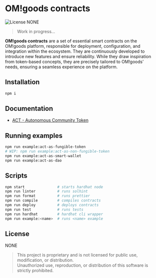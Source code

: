 # OM!goods contracts

![License NONE][license-image]

> Work in progress...

**OM!goods contracts** are a set of essential smart contracts on the OM!goods platform, responsible for deployment,
configuration, and integration within the ecosystem. They are continuously developed to introduce new features and
ensure reliability. While they draw inspiration from token-based concepts, they are precisely tailored to OM!goods’
needs, ensuring a seamless experience on the platform.

## Installation

```bash
npm i
```

## Documentation

* [ACT - Autonomous Community Token](docs/act/README.md)

## Running examples

```bash
npm run example:act-as-fungible-token
# WIP: npm run example:act-as-non-fungible-token 
npm run example:act-as-smart-wallet
npm run example:act-as-dao
```

## Scripts

```bash
npm start               # starts hardhat node
npm run linter          # runs solhint
npm run format          # runs prettier
npm run compile         # compiles contracts
npm run deploy          # deploys contracts
npm run test            # runs tests
npm run hardhat         # hardhat cli wrapper
npm run example:<name>  # runs <name> example
```

## License

NONE

> This project is proprietary and is not licensed for public use, modification, or distribution.<br/>
> Unauthorized use, reproduction, or distribution of this software is strictly prohibited.

[license-image]: https://img.shields.io/badge/license-NONE-red.svg
